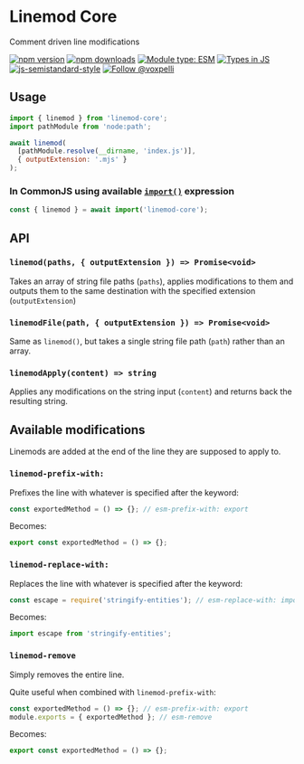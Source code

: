 # Linemod Core

Comment driven line modifications

[![npm version](https://img.shields.io/npm/v/linemod-core.svg?style=flat)](https://www.npmjs.com/package/linemod-core)
[![npm downloads](https://img.shields.io/npm/dm/linemod-core.svg?style=flat)](https://www.npmjs.com/package/linemod-core)
[![Module type: ESM](https://img.shields.io/badge/module%20type-esm-brightgreen)](https://github.com/voxpelli/badges-cjs-esm)
[![Types in JS](https://img.shields.io/badge/types_in_js-yes-brightgreen)](https://github.com/voxpelli/types-in-js)
[![js-semistandard-style](https://img.shields.io/badge/code%20style-semistandard-brightgreen.svg)](https://github.com/voxpelli/eslint-config)
[![Follow @voxpelli](https://img.shields.io/twitter/follow/voxpelli?style=social)](https://twitter.com/voxpelli)

## Usage

```javascript
import { linemod } from 'linemod-core';
import pathModule from 'node:path';

await linemod(
  [pathModule.resolve(__dirname, 'index.js')],
  { outputExtension: '.mjs' }
);
```

### In CommonJS using available [`import()`](https://nodejs.org/api/esm.html#import-expressions) expression

```javascript
const { linemod } = await import('linemod-core');
```

## API

### `linemod(paths, { outputExtension }) => Promise<void>`

Takes an array of string file paths (`paths`), applies modifications to them and outputs them to the same destination with the specified extension (`outputExtension`)

### `linemodFile(path, { outputExtension }) => Promise<void>`

Same as `linemod()`, but takes a single string file path (`path`) rather than an array.

### `linemodApply(content) => string`

Applies any modifications on the string input (`content`) and returns back the resulting string.

## Available modifications

Linemods are added at the end of the line they are supposed to apply to.

### `linemod-prefix-with:`

Prefixes the line with whatever is specified after the keyword:

```javascript
const exportedMethod = () => {}; // esm-prefix-with: export
```

Becomes:

```javascript
export const exportedMethod = () => {};
```

### `linemod-replace-with:`

Replaces the line with whatever is specified after the keyword:

```javascript
const escape = require('stringify-entities'); // esm-replace-with: import escape from 'stringify-entities';
```

Becomes:

```javascript
import escape from 'stringify-entities';
```

### `linemod-remove`

Simply removes the entire line.

Quite useful when combined with `linemod-prefix-with`:

```javascript
const exportedMethod = () => {}; // esm-prefix-with: export
module.exports = { exportedMethod }; // esm-remove
```

Becomes:

```javascript
export const exportedMethod = () => {};
```
